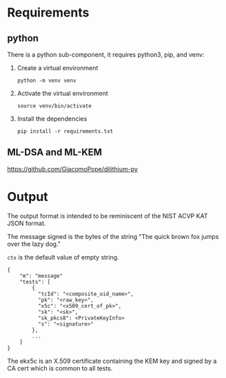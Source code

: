 # Requirements

## python
There is a python sub-component, it requires python3, pip, and venv:

1. Create a virtual environment
    ```shell
    python -m venv venv
    ```
2. Activate the virtual environment
    ```shell
    source venv/bin/activate
    ```
3. Install the dependencies

    ```shell
    pip install -r requirements.txt
    ```

## ML-DSA and ML-KEM

https://github.com/GiacomoPope/dilithium-py




# Output

The output format is intended to be reminiscent of the NIST ACVP KAT JSON format.

The message signed is the bytes of the string "The quick brown fox jumps over the lazy dog."

`ctx` is the default value of empty string.

```
{
    "m": "message"
    "tests": [
        {
          "tcId": "<composite_oid_name>",
          "pk": "<raw_key>",
          "x5c": "<x509_cert_of_pk>",
          "sk": "<sk>",
          "sk_pkcs8": <PrivateKeyInfo>
          "s": "<signature>"
        },
        ...
    ]
}
```

The ekx5c is an X.509 certificate containing the KEM key and signed by a CA cert which is common to all tests.